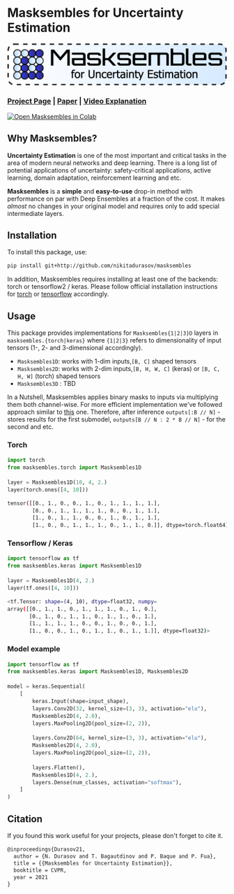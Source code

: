 # Masksembles for Uncertainty Estimation

<!-- ---
Official implementation of Masksembles approach from the paper "Masksembles for Uncertainty Estimation" by 
Nikita Durasov, Timur Bagautdinov, Pierre Baque, Pascal Fua (CVPR 2021).

--- -->

![Project Page](./images/mask_logo.png)
### [Project Page](https://nikitadurasov.github.io/projects/masksembles/) | [Paper](https://arxiv.org/abs/2012.08334) | [Video Explanation](https://www.youtube.com/watch?v=oHg5SJYRHA0)

[![Open Masksembles in Colab](https://colab.research.google.com/assets/colab-badge.svg)](https://colab.research.google.com/github/nikitadurasov/masksembles/blob/main/notebooks/MNIST_Masksembles.ipynb)

<!-- <p align="center">
  <img style="border-radius: 30px" src="/images/mask_logo.png" />
</p>-->

<!-- <p align="center">
  <img style="border-radius: 30px" src="https://raw.githubusercontent.com/nikitadurasov/masksembles/main/images/transition.gif" />
</p> -->


## Why Masksembles?

**Uncertainty Estimation** is one of the most important and critical tasks in the area of modern neural networks and deep learning.
There is a long list of potential applications of uncertainty: safety-critical applications, active learning, domain adaptation, 
reinforcement learning and etc.

**Masksembles** is a **simple** and **easy-to-use** drop-in method with performance on par with Deep Ensembles at a fraction of the cost.
It makes *almost* no changes in your original model and requires only to add special intermediate layers. 

## Installation

To install this package, use:

```bash
pip install git+http://github.com/nikitadurasov/masksembles
```

In addition, Masksembles requires installing at least one of the backends: torch or tensorflow2 / keras.
Please follow official installation instructions for [torch](https://pytorch.org/) or [tensorflow](https://www.tensorflow.org/install)
accordingly.


## Usage 

[comment]: <> (In masksembles module you could find implementations of "Masksembles{1|2|3}D" that)

[comment]: <> (support different shapes of input vectors &#40;1, 2 and 3-dimentional accordingly&#41;)

This package provides implementations for `Masksembles{1|2|3}D` layers in `masksembles.{torch|keras}` 
where `{1|2|3}` refers to dimensionality of input tensors (1-, 2- and 3-dimensional 
accordingly).

* `Masksembles1D`: works with 1-dim inputs,`[B, C]` shaped tensors
* `Masksembles2D`: works with 2-dim inputs,`[B, H, W, C]` (keras) or `[B, C, H, W]` (torch) shaped tensors
* `Masksembles3D` : TBD

In a Nutshell, Masksembles applies binary masks to inputs via multiplying them both channel-wise. For more efficient
implementation we've followed approach similar to [this](https://arxiv.org/abs/2002.06715) one. Therefore, after inference
`outputs[:B // N]` - stores results for the first submodel, `outputs[B // N : 2 * B // N]` - for the second and etc.  
### Torch 

```python 
import torch
from masksembles.torch import Masksembles1D

layer = Masksembles1D(10, 4, 2.)
layer(torch.ones([4, 10]))
```
```bash
tensor([[0., 1., 0., 0., 1., 0., 1., 1., 1., 1.],
        [0., 0., 1., 1., 1., 1., 0., 0., 1., 1.],
        [1., 0., 1., 1., 0., 0., 1., 0., 1., 1.],
        [1., 0., 0., 1., 1., 1., 0., 1., 1., 0.]], dtype=torch.float64)

```

### Tensorflow / Keras

```python 
import tensorflow as tf 
from masksembles.keras import Masksembles1D

layer = Masksembles1D(4, 2.)
layer(tf.ones([4, 10]))
```
```bash
<tf.Tensor: shape=(4, 10), dtype=float32, numpy=
array([[0., 1., 1., 0., 1., 1., 1., 0., 1., 0.],
       [0., 1., 0., 1., 1., 0., 1., 1., 0., 1.],
       [1., 1., 1., 1., 0., 0., 1., 0., 0., 1.],
       [1., 0., 0., 1., 0., 1., 1., 0., 1., 1.]], dtype=float32)>
```

### Model example
```python 
import tensorflow as tf 
from masksembles.keras import Masksembles1D, Masksembles2D

model = keras.Sequential(
    [
        keras.Input(shape=input_shape),
        layers.Conv2D(32, kernel_size=(3, 3), activation="elu"),
        Masksembles2D(4, 2.0),
        layers.MaxPooling2D(pool_size=(2, 2)),
     
        layers.Conv2D(64, kernel_size=(3, 3), activation="elu"),
        Masksembles2D(4, 2.0),
        layers.MaxPooling2D(pool_size=(2, 2)),
     
        layers.Flatten(),
        Masksembles1D(4, 2.),
        layers.Dense(num_classes, activation="softmax"),
    ]
)
```

## Citation
If you found this work useful for your projects, please don't forget to cite it.
```
@inproceedings{Durasov21,
  author = {N. Durasov and T. Bagautdinov and P. Baque and P. Fua},
  title = {{Masksembles for Uncertainty Estimation}},
  booktitle = CVPR,
  year = 2021
}
```
